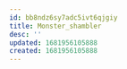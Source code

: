 ```yaml
---
id: bb8ndz6sy7adc5ivt6qjgiy
title: Monster_shambler
desc: ''
updated: 1681956105888
created: 1681956105888
---
```

